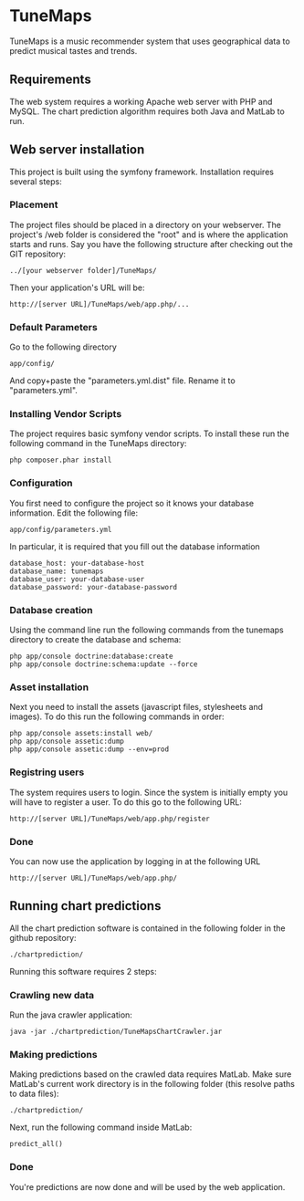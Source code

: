 # TuneMaps
TuneMaps is a music recommender system that uses geographical data to predict musical tastes and trends.

## Requirements
The web system requires a working Apache web server with PHP and MySQL.
The chart prediction algorithm requires both Java and MatLab to run.

## Web server installation
This project is built using the symfony framework. Installation requires several steps:

### Placement
The project files should be placed in a directory on your webserver. The project's /web folder is considered the "root" and is where the application starts and runs. Say you have the following structure after checking out the GIT repository:
```
../[your webserver folder]/TuneMaps/
```
Then your application's URL will be:
```
http://[server URL]/TuneMaps/web/app.php/...
```

### Default Parameters
Go to the following directory
```
app/config/
```
And copy+paste the "parameters.yml.dist" file. Rename it to "parameters.yml".

### Installing Vendor Scripts
The project requires basic symfony vendor scripts. To install these run the following command in the TuneMaps directory:
```
php composer.phar install
```

### Configuration
You first need to configure the project so it knows your database information. Edit the following file:
```
app/config/parameters.yml
```
In particular, it is required that you fill out the database information
```
database_host: your-database-host
database_name: tunemaps
database_user: your-database-user
database_password: your-database-password
```

### Database creation
Using the command line run the following commands from the tunemaps directory to create the database and schema:
```
php app/console doctrine:database:create
php app/console doctrine:schema:update --force
```

### Asset installation
Next you need to install the assets (javascript files, stylesheets and images). To do this run the following commands in order:
```
php app/console assets:install web/
php app/console assetic:dump
php app/console assetic:dump --env=prod
```

### Registring users
The system requires users to login. Since the system is initially empty you will have to register a user. To do this go to the following URL:
```
http://[server URL]/TuneMaps/web/app.php/register
```

### Done
You can now use the application by logging in at the following URL
```
http://[server URL]/TuneMaps/web/app.php/
```


## Running chart predictions
All the chart prediction software is contained in the following folder in the github repository:
```
./chartprediction/
```

Running this software requires 2 steps:

### Crawling new data
Run the java crawler application:
```
java -jar ./chartprediction/TuneMapsChartCrawler.jar
```

### Making predictions
Making predictions based on the crawled data requires MatLab. Make sure MatLab's current work directory is in the following folder (this resolve paths to data files):
```
./chartprediction/
```

Next, run the following command inside MatLab:
```
predict_all()
```

### Done
You're predictions are now done and will be used by the web application.